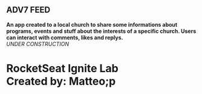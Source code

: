 ## ADV7 FEED

<b> An app created to a local church to share some informations about programs, events and stuff about the interests of a specific church. Users can interact with comments, likes and replys. </b> <br>
<i> UNDER CONSTRUCTION </i> <br>

RocketSeat Ignite Lab <br>
Created by: Matteo;p
=======

